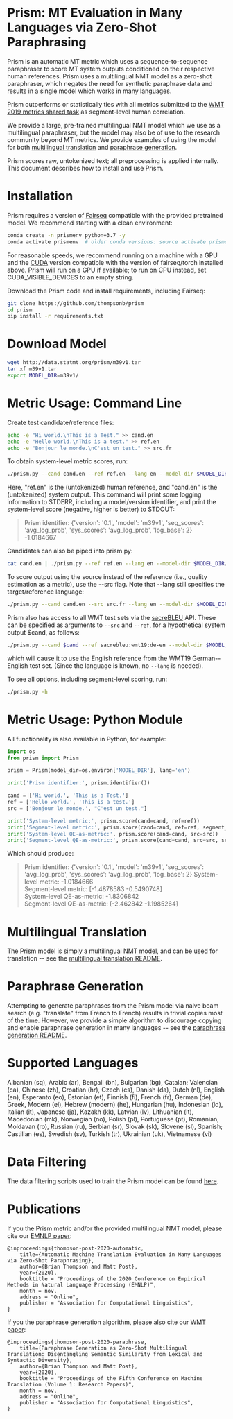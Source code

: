 # Prism: MT Evaluation in Many Languages via Zero-Shot Paraphrasing

Prism is an automatic MT metric which uses a sequence-to-sequence
paraphraser to score MT system outputs conditioned on their respective
human references.  Prism uses a multilingual NMT model as a zero-shot
paraphraser, which negates the need for synthetic paraphrase data and
results in a single model which works in many languages.

Prism outperforms or statistically ties with all metrics submitted to
the [WMT 2019 metrics shared task](https://www.aclweb.org/anthology/W19-5302/) as
segment-level human correlation.

We provide a large, pre-trained multilingual NMT model which we use as a multilingual paraphraser, 
but the model may also be of use to the research community beyond MT metrics.
We provide examples of using the model for both [multilingual translation](translation/README.md)
and [paraphrase generation](paraphrase_generation/README.md).

Prism scores raw, untokenized text; all preprocessing is applied internally.
This document describes how to install and use Prism.

# Installation

Prism requires a version of [Fairseq](https://github.com/pytorch/fairseq)
compatible with the provided pretrained model.
We recommend starting with a clean environment:

```bash
conda create -n prismenv python=3.7 -y
conda activate prismenv  # older conda versions: source activate prismenv
```

For reasonable speeds, we recommend running on a machine with a GPU
and the [CUDA](https://developer.nvidia.com/cuda-zone) version compatible with the version of fairseq/torch installed above.
Prism will run on a GPU if available; to run on CPU instead, set CUDA_VISIBLE_DEVICES to an empty string.

Download the Prism code and install requirements, including Fairseq:

```bash
git clone https://github.com/thompsonb/prism
cd prism
pip install -r requirements.txt
```

# Download Model

```bash
wget http://data.statmt.org/prism/m39v1.tar
tar xf m39v1.tar
export MODEL_DIR=m39v1/
```

# Metric Usage: Command Line

Create test candidate/reference files:

```bash
echo -e "Hi world.\nThis is a Test." >> cand.en
echo -e "Hello world.\nThis is a test." >> ref.en
echo -e "Bonjour le monde.\nC'est un test." >> src.fr
```

To obtain system-level metric scores, run:
```bash
./prism.py --cand cand.en --ref ref.en --lang en --model-dir $MODEL_DIR/
```
Here, "ref.en" is the (untokenized) human reference, and "cand.en" is the (untokenized) system output.
This command will print some logging information to STDERR, including a model/version identifier,
and print the system-level score (negative, higher is better) to STDOUT:

>Prism identifier: {'version': '0.1', 'model': 'm39v1', 'seg_scores': 'avg_log_prob', 'sys_scores': 'avg_log_prob', 'log_base': 2}  
>-1.0184667  

Candidates can also be piped into prism.py:

```bash
cat cand.en | ./prism.py --ref ref.en --lang en --model-dir $MODEL_DIR/
```

To score output using the source instead of the reference
(i.e., quality estimation as a metric), use the --src flag.
Note that --lang still specifies the target/reference language:

```bash
./prism.py --cand cand.en --src src.fr --lang en --model-dir $MODEL_DIR/ 
```

Prism also has access to all WMT test sets via the
[sacreBLEU](https://github.com/mjpost/sacrebleu) API. These can be
specified as arguments to `--src` and `--ref`, 
for a hypothetical system output $cand, as follows: 

```bash
./prism.py --cand $cand --ref sacrebleu:wmt19:de-en --model-dir $MODEL_DIR/
```
which will cause it to use the English reference from the WMT19 German--English test set.
(Since the language is known, no `--lang` is needed).

To see all options, including segment-level scoring, run:

```bash
./prism.py -h
```

# Metric Usage: Python Module

All functionality is also available in Python, for example:

```python
import os
from prism import Prism

prism = Prism(model_dir=os.environ['MODEL_DIR'], lang='en')

print('Prism identifier:', prism.identifier())

cand = ['Hi world.', 'This is a Test.']
ref = ['Hello world.', 'This is a test.']
src = ['Bonjour le monde.', "C'est un test."]

print('System-level metric:', prism.score(cand=cand, ref=ref))
print('Segment-level metric:', prism.score(cand=cand, ref=ref, segment_scores=True))
print('System-level QE-as-metric:', prism.score(cand=cand, src=src))
print('Segment-level QE-as-metric:', prism.score(cand=cand, src=src, segment_scores=True))
```

Which should produce:

>Prism identifier: {'version': '0.1', 'model': 'm39v1', 'seg_scores': 'avg_log_prob', 'sys_scores': 'avg_log_prob', 'log_base': 2}
>System-level metric: -1.0184666  
>Segment-level metric: [-1.4878583 -0.5490748]  
>System-level QE-as-metric: -1.8306842  
>Segment-level QE-as-metric: [-2.462842  -1.1985264]  


# Multilingual Translation
The Prism model is simply a multilingual NMT model, and can be used for translation --  see the [multilingual translation README](translation/README.md).

# Paraphrase Generation

Attempting to generate paraphrases from the Prism model via naive beam search
(e.g. "translate" from French to French) results in trivial copies most of the time.
However, we provide a simple algorithm to discourage copying
and enable paraphrase generation in many languages -- see the [paraphrase generation README](paraphrase_generation/README.md).


# Supported Languages

Albanian (sq), Arabic (ar), Bengali (bn), Bulgarian (bg), 
Catalan; Valencian (ca), Chinese (zh), Croatian (hr), Czech (cs), 
Danish (da), Dutch (nl), English (en), Esperanto (eo), Estonian (et),
Finnish (fi),  French (fr), German (de), Greek, Modern (el),
Hebrew (modern) (he),  Hungarian (hu), Indonesian (id), Italian (it),
Japanese (ja), Kazakh (kk), Latvian (lv), Lithuanian (lt), Macedonian (mk),
Norwegian (no), Polish (pl), Portuguese (pt), Romanian, Moldavan (ro),
Russian (ru), Serbian (sr), Slovak (sk), Slovene (sl), Spanish; Castilian (es),
Swedish (sv), Turkish (tr), Ukrainian (uk), Vietnamese (vi)

# Data Filtering

The data filtering scripts used to train the Prism model can be found [here](https://github.com/thompsonb/prism_bitext_filter).


# Publications

If you the Prism metric and/or the provided multilingual NMT model, please cite our [EMNLP paper](https://www.aclweb.org/anthology/2020.emnlp-main.8/):
```
@inproceedings{thompson-post-2020-automatic,
    title={Automatic Machine Translation Evaluation in Many Languages via Zero-Shot Paraphrasing},
    author={Brian Thompson and Matt Post},
    year={2020},
    booktitle = "Proceedings of the 2020 Conference on Empirical Methods in Natural Language Processing (EMNLP)",
    month = nov,
    address = "Online",
    publisher = "Association for Computational Linguistics",
}
```

If you the paraphrase generation algorithm, please also cite our [WMT paper](https://aclanthology.org/2020.wmt-1.67/):
```
@inproceedings{thompson-post-2020-paraphrase,
    title={Paraphrase Generation as Zero-Shot Multilingual Translation: Disentangling Semantic Similarity from Lexical and Syntactic Diversity},
    author={Brian Thompson and Matt Post},
    year={2020},
    booktitle = "Proceedings of the Fifth Conference on Machine Translation (Volume 1: Research Papers)",
    month = nov,
    address = "Online",
    publisher = "Association for Computational Linguistics",
}
```
